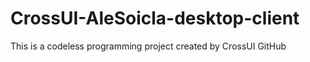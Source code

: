 # CrossUI-AleSoicla-desktop-client
This is a codeless programming project created by CrossUI GitHub
